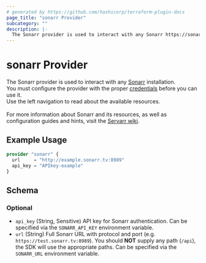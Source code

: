 ```yaml
---
# generated by https://github.com/hashicorp/terraform-plugin-docs
page_title: "sonarr Provider"
subcategory: ""
description: |-
  The Sonarr provider is used to interact with any Sonarr https://sonarr.tv/ installation.You must configure the provider with the proper credentials before you can use it. Use the left navigation to read about the available resources.For more information about Sonarr and its resources, as well as configuration guides and hints, visit the Servarr wiki https://wiki.servarr.com/en/sonarr.
---
```


# sonarr Provider

The Sonarr provider is used to interact with any [Sonarr](https://sonarr.tv/) installation.<br/>You must configure the provider with the proper [credentials](#api_key) before you can use it. <br/>Use the left navigation to read about the available resources.<br/><br/>For more information about Sonarr and its resources, as well as configuration guides and hints, visit the [Servarr wiki](https://wiki.servarr.com/en/sonarr).

## Example Usage

```terraform
provider "sonarr" {
  url     = "http://example.sonarr.tv:8989"
  api_key = "APIkey-example"
}
```

<!-- schema generated by tfplugindocs -->
## Schema

### Optional

- `api_key` (String, Sensitive) API key for Sonarr authentication. Can be specified via the `SONARR_API_KEY` environment variable.
- `url` (String) Full Sonarr URL with protocol and port (e.g. `https://test.sonarr.tv:8989`). You should **NOT** supply any path (`/api`), the SDK will use the appropriate paths. Can be specified via the `SONARR_URL` environment variable.
